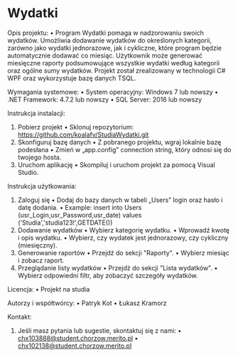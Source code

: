 <h1>Wydatki</h1>

Opis projektu:
  • Program Wydatki pomaga w nadzorowaniu swoich wydatków. Umożliwia dodawanie wydatków do określonych kategorii, zarówno jako wydatki jednorazowe, jak i cykliczne, które program będzie automatycznie dodawać co miesiąc. Użytkownik może   generować miesięczne raporty podsumowujące wszystkie wydatki według kategorii oraz ogólne sumy wydatków. Projekt został zrealizowany w technologii C# WPF oraz wykorzystuje bazę danych TSQL.

Wymagania systemowe:
  •	System operacyjny: Windows 7 lub nowszy
  •	.NET Framework: 4.7.2 lub nowszy
  •	SQL Server: 2016 lub nowszy
  
Instrukcja instalacji:
  1.	Pobierz projekt
    •	Sklonuj repozytorium: https://github.com/koalafv/StudiaWydatki.git
  2.	Skonfiguruj bazę danych
    •	Z pobranego projektu, wgraj lokalnie bazę podesłana 
    •	Zmień w „app.config” connection string, który odnosi się do twojego hosta.
  3.	Uruchom aplikację
    •	Skompiluj i uruchom projekt za pomocą Visual Studio.

Instrukcja użytkowania:
  1.	Zaloguj się
    •	Dodaj do bazy danych w tabeli „Users” login oraz hasło i datę dodania.
    • Example: insert into Users (usr_Login,usr_Password,usr_date) values ('Studia','studia123!',GETDATE())
  2.	Dodawanie wydatków
    •	Wybierz kategorię wydatku.
    •	Wprowadź kwotę i opis wydatku.
    •	Wybierz, czy wydatek jest jednorazowy, czy cykliczny (miesięczny).
  3.	Generowanie raportów
    •	Przejdź do sekcji "Raporty".
    •	Wybierz miesiąc i zobacz raport.
  4.	Przeglądanie listy wydatków
    •	Przejdź do sekcji "Lista wydatków".
    •	Wybierz odpowiedni filtr, aby zobaczyć szczegóły wydatków.

Licencja:
  • Projekt na studia
  
Autorzy i współtwórcy:
  •	Patryk Kot
  •	Łukasz Kramorz

Kontakt:
  1. Jeśli masz pytania lub sugestie, skontaktuj się z nami:
    •	chx103888@student.chorzow.merito.pl
    •	chx102138@student.chorzow.merito.pl



